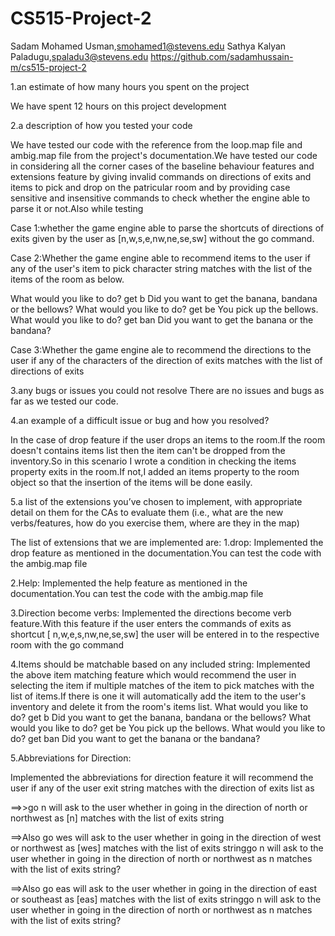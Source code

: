 # CS515-Project-2

Sadam Mohamed Usman,smohamed1@stevens.edu 
Sathya Kalyan Paladugu,spaladu3@stevens.edu
https://github.com/sadamhussain-m/cs515-project-2

1.an estimate of how many hours you spent on the project

We have spent 12 hours on this project development

2.a description of how you tested your code

We have tested our code with the reference from the loop.map file and ambig.map file from the project's documentation.We have tested our code in considering all the corner cases of the baseline behaviour features and extensions feature by giving invalid commands on directions of exits and items to pick and drop on the patricular room and by providing case sensitive and insensitive commands to check whether the engine able to parse it or not.Also while testing 

Case 1:whether the game engine able to parse the shortcuts of directions of exits given by the user as [n,w,s,e,nw,ne,se,sw] without the go command.

Case 2:Whether the game engine able to recommend items to the user if any of the user's item to pick character string matches with the list of the items of the room as below.

What would you like to do? get b
Did you want to get the banana, bandana or the bellows?
What would you like to do? get be
You pick up the bellows.
What would you like to do? get ban
Did you want to get the banana or the bandana?

Case 3:Whether the game engine ale to recommend the directions to the user if any of the characters of the direction of exits matches with the list of directions of exits

3.any bugs or issues you could not resolve
There are no issues and bugs as far as we tested our code.

4.an example of a difficult issue or bug and how you resolved?

In the case of drop feature if the user drops an items to the room.If the room doesn't contains items list then the item can't be dropped from the inventory.So in this scenario I wrote a condition in checking the items property exits in the room.If not,I added an items property to the room object so that the insertion of the items will be done easily.


5.a list of the extensions you’ve chosen to implement, with appropriate detail on them for the CAs to evaluate them (i.e., what are the new verbs/features, how do you exercise them, where are they in the map)

The list of extensions that we are implemented are:
1.drop:
Implemented the drop feature as mentioned in the documentation.You can test the code with the ambig.map file

2.Help:
Implemented the help feature as mentioned in the documentation.You can test the code with the ambig.map file

3.Direction become verbs:
Implemented the directions become verb feature.With this feature if the user enters the commands of exits as shortcut [ n,w,e,s,nw,ne,se,sw] the user will be entered in to the respective room with the go command

4.Items should be matchable based on any included string:
Implemented the above item matching feature which would recommend the user in selecting the item if multiple matches of the item to pick matches with the list of items.If there is one it will automatically
add the item to the user's inventory and delete it from the room's items list.
What would you like to do? get b
Did you want to get the banana, bandana or the bellows?
What would you like to do? get be
You pick up the bellows.
What would you like to do? get ban
Did you want to get the banana or the bandana?

5.Abbreviations for Direction:

Implemented the abbreviations for direction feature it will recommend the user if any of the user exit string matches with the direction of exits list as

==>>go n will ask to the user whether in going in the direction of north or northwest as [n] matches with the list of exits string

==>Also go wes will ask to the user whether in going in the direction of west or northwest as [wes] matches with the list of exits stringgo n will ask to the user whether in going in the direction of north or northwest as n matches with the list of exits string?

==>Also go eas will ask to the user whether in going in the direction of east or southeast as [eas] matches with the list of exits stringgo n will ask to the user whether in going in the direction of north or northwest as n matches with the list of exits string?
 

